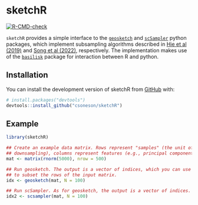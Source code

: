 
# sketchR

<!-- badges: start -->
[![R-CMD-check](https://github.com/csoneson/sketchR/workflows/R-CMD-check/badge.svg)](https://github.com/csoneson/sketchR/actions)
<!-- badges: end -->

`sketchR` provides a simple interface to the [`geosketch`](https://github.com/brianhie/geosketch) and 
[`scSampler`](https://github.com/SONGDONGYUAN1994/scsampler)
python packages, which implement subsampling algorithms described in 
[Hie et al (2019)](https://www.cell.com/cell-systems/fulltext/S2405-4712(19)30152-8) 
and [Song et al (2022)](https://www.biorxiv.org/content/10.1101/2022.01.15.476407v1),
respectively. The implementation makes use of the
[`basilisk`](https://bioconductor.org/packages/basilisk/) 
package for interaction between R and python.

## Installation

You can install the development version of sketchR from 
[GitHub](https://github.com/) with:

``` r
# install.packages("devtools")
devtools::install_github("csoneson/sketchR")
```

## Example

``` r
library(sketchR)

## Create an example data matrix. Rows represent "samples" (the unit of 
## downsampling), columns represent features (e.g., principal components).
mat <- matrix(rnorm(5000), nrow = 500)

## Run geosketch. The output is a vector of indices, which you can use 
## to subset the rows of the input matrix.
idx <- geosketch(mat, N = 100)

## Run scSampler. As for geosketch, the output is a vector of indices.
idx2 <- scsampler(mat, N = 100)
```

